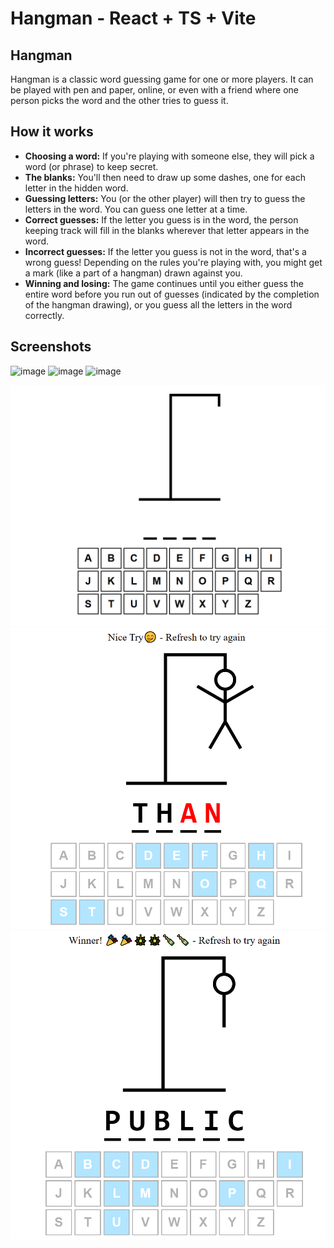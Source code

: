 <!-- # React + TypeScript + Vite

This template provides a minimal setup to get React working in Vite with HMR and some ESLint rules.

Currently, two official plugins are available:

- [@vitejs/plugin-react](https://github.com/vitejs/vite-plugin-react/blob/main/packages/plugin-react/README.md) uses [Babel](https://babeljs.io/) for Fast Refresh
- [@vitejs/plugin-react-swc](https://github.com/vitejs/vite-plugin-react-swc) uses [SWC](https://swc.rs/) for Fast Refresh

## Expanding the ESLint configuration

If you are developing a production application, we recommend updating the configuration to enable type aware lint rules:

- Configure the top-level `parserOptions` property like this:

```js
export default {
  // other rules...
  parserOptions: {
    ecmaVersion: 'latest',
    sourceType: 'module',
    project: ['./tsconfig.json', './tsconfig.node.json'],
    tsconfigRootDir: __dirname,
  },
}
```

- Replace `plugin:@typescript-eslint/recommended` to `plugin:@typescript-eslint/recommended-type-checked` or `plugin:@typescript-eslint/strict-type-checked`
- Optionally add `plugin:@typescript-eslint/stylistic-type-checked`
- Install [eslint-plugin-react](https://github.com/jsx-eslint/eslint-plugin-react) and add `plugin:react/recommended` & `plugin:react/jsx-runtime` to the `extends` list -->

# Hangman - React + TS + Vite

## Hangman
Hangman is a classic word guessing game for one or more players. It can be played with pen and paper, online, or even with a friend where one person picks the word and the other tries to guess it.

## How it works

* **Choosing a word:** If you're playing with someone else, they will pick a word (or phrase) to keep secret.
* **The blanks:** You'll then need to draw up some dashes, one for each letter in the hidden word.
* **Guessing letters:** You (or the other player) will then try to guess the letters in the word. You can guess one letter at a time.
* **Correct guesses:** If the letter you guess is in the word, the person keeping track will fill in the blanks wherever that letter appears in the word.
* **Incorrect guesses:** If the letter you guess is not in the word, that's a wrong guess! Depending on the rules you're playing with, you might get a mark (like a part of a hangman) drawn against you.
* **Winning and losing:** The game continues until you either guess the entire word before you run out of guesses (indicated by the completion of the hangman drawing), or you guess all the letters in the word correctly.
## Screenshots
![image](https://github.com/Deshan-salitha/HangMan_React_TS/assets/71576127/f0bf4e1f-8c80-4c46-b411-b2ec5867c151)
![image](https://github.com/Deshan-salitha/HangMan_React_TS/assets/71576127/d204d509-eb79-43fe-a9fb-c851c0460b47)
![image](https://github.com/Deshan-salitha/HangMan_React_TS/assets/71576127/206346b2-7a9e-4496-8f13-8920a409b307)

![alt text](image.png)
![alt text](image-1.png)
![alt text](image-2.png)